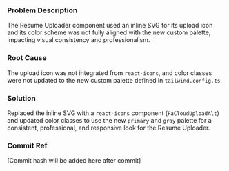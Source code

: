 ### Problem Description
The Resume Uploader component used an inline SVG for its upload icon and its color scheme was not fully aligned with the new custom palette, impacting visual consistency and professionalism.

### Root Cause
The upload icon was not integrated from `react-icons`, and color classes were not updated to the new custom palette defined in `tailwind.config.ts`.

### Solution
Replaced the inline SVG with a `react-icons` component (`FaCloudUploadAlt`) and updated color classes to use the new `primary` and `gray` palette for a consistent, professional, and responsive look for the Resume Uploader.

### Commit Ref
[Commit hash will be added here after commit]
